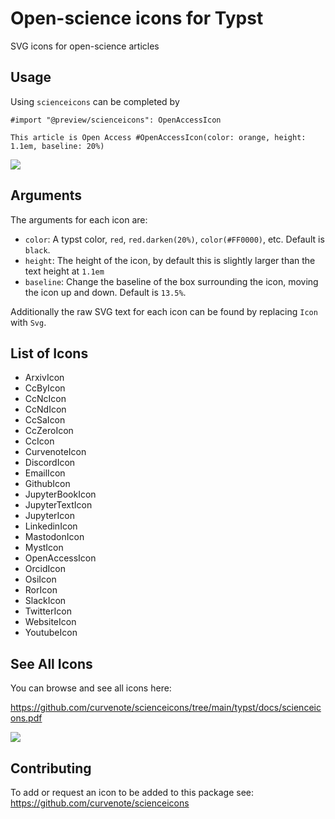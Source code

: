 # Open-science icons for Typst

SVG icons for open-science articles

## Usage

Using `scienceicons` can be completed by

```typst
#import "@preview/scienceicons": OpenAccessIcon

This article is Open Access #OpenAccessIcon(color: orange, height: 1.1em, baseline: 20%)
```

![](https://github.com/curvenote/scienceicons/blob/main/typst/docs/example.png?raw=true)

## Arguments

The arguments for each icon are:

- `color`: A typst color, `red`, `red.darken(20%)`, `color(#FF0000)`, etc. Default is `black`.
- `height`: The height of the icon, by default this is slightly larger than the text height at `1.1em`
- `baseline`: Change the baseline of the box surrounding the icon, moving the icon up and down. Default is `13.5%`.

Additionally the raw SVG text for each icon can be found by replacing `Icon` with `Svg`.

## List of Icons

- ArxivIcon
- CcByIcon
- CcNcIcon
- CcNdIcon
- CcSaIcon
- CcZeroIcon
- CcIcon
- CurvenoteIcon
- DiscordIcon
- EmailIcon
- GithubIcon
- JupyterBookIcon
- JupyterTextIcon
- JupyterIcon
- LinkedinIcon
- MastodonIcon
- MystIcon
- OpenAccessIcon
- OrcidIcon
- OsiIcon
- RorIcon
- SlackIcon
- TwitterIcon
- WebsiteIcon
- YoutubeIcon

## See All Icons

You can browse and see all icons here:

https://github.com/curvenote/scienceicons/tree/main/typst/docs/scienceicons.pdf

![](https://github.com/curvenote/scienceicons/blob/main/typst/docs/icons.png?raw=true)

## Contributing

To add or request an icon to be added to this package see: \
https://github.com/curvenote/scienceicons
